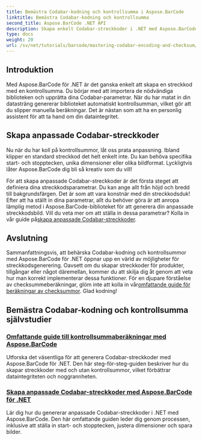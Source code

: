 ```yaml
---
title: Bemästra Codabar-kodning och kontrollsumma i Aspose.BarCode
linktitle: Bemästra Codabar-kodning och kontrollsumma
second_title: Aspose.BarCode .NET API
description: Skapa enkelt Codabar-streckkoder i .NET med Aspose.BarCode. Utforska handledningar om beräkningar av checksummor och generering av anpassade streckkoder.
type: docs
weight: 20
url: /sv/net/tutorials/barcode/mastering-codabar-encoding-and-checksum/
---
```

## Introduktion

Med Aspose.BarCode för .NET är det ganska enkelt att skapa en streckkod med en kontrollsumma. Du börjar med att importera de nödvändiga biblioteken och upprätta dina Codabar-parametrar. När du har matat in din datasträng genererar biblioteket automatiskt kontrollsumman, vilket gör att du slipper manuella beräkningar. Det är nästan som att ha en personlig assistent för att ta hand om din dataintegritet.

## Skapa anpassade Codabar-streckkoder

Nu när du har koll på kontrollsummor, låt oss prata anpassning. Ibland klipper en standard streckkod det helt enkelt inte. Du kan behöva specifika start- och stopptecken, unika dimensioner eller olika bildformat. Lyckligtvis låter Aspose.BarCode dig bli så kreativ som du vill!

 För att skapa anpassade Codabar-streckkoder är det första steget att definiera dina streckkodsparametrar. Du kan ange allt från höjd och bredd till bakgrundsfärgen. Det är som att vara konstnär med din streckkodsduk! Efter att ha ställt in dina parametrar, allt du behöver göra är att anropa lämplig metod i Aspose.BarCode-biblioteket för att generera din anpassade streckkodsbild. Vill du veta mer om att ställa in dessa parametrar? Kolla in vår guide på[skapa anpassade Codabar-streckkoder](./custom-codabar-barcodes/).

## Avslutning

Sammanfattningsvis, att behärska Codabar-kodning och kontrollsummor med Aspose.BarCode för .NET öppnar upp en värld av möjligheter för streckkodsgenerering. Oavsett om du skapar streckkoder för produkter, tillgångar eller något däremellan, kommer du att skilja dig åt genom att veta hur man korrekt implementerar dessa funktioner. För en djupare förståelse av checksummeberäkningar, glöm inte att kolla in vår[omfattande guide för beräkningar av checksummor](./guide-to-checksum-calculation/). Glad kodning!


## Bemästra Codabar-kodning och kontrollsumma självstudier
### [Omfattande guide till kontrollsummaberäkningar med Aspose.BarCode](./guide-to-checksum-calculation/)
Utforska det väsentliga för att generera Codabar-streckkoder med Aspose.BarCode för .NET. Den här steg-för-steg-guiden beskriver hur du skapar streckkoder med och utan kontrollsummor, vilket förbättrar dataintegriteten och noggrannheten.
### [Skapa anpassade Codabar-streckkoder med Aspose.BarCode för .NET](./custom-codabar-barcodes/)
Lär dig hur du genererar anpassade Codabar-streckkoder i .NET med Aspose.BarCode. Den här omfattande guiden leder dig genom processen, inklusive att ställa in start- och stopptecken, justera dimensioner och spara bilder.